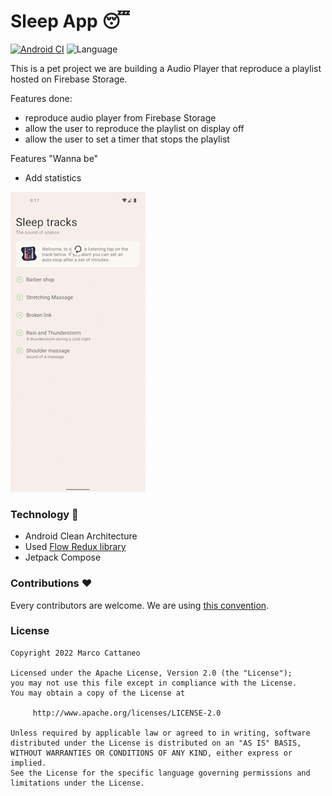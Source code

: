 
# Sleep App 😴
[![Android CI](https://github.com/mcatta/sleep/actions/workflows/ci.yml/badge.svg)](https://github.com/mcatta/sleep/actions/workflows/ci.yml) ![Language](https://img.shields.io/github/languages/top/mcatta/sleep?color=green&logo=kotlin)

This is a pet project we are building a Audio Player that reproduce a playlist hosted on Firebase Storage.

Features done:
- reproduce audio player from Firebase Storage
- allow the user to reproduce the playlist on display off
- allow the user to set a timer that stops the playlist

Features "Wanna be"
- Add statistics

![](https://github.com/mcatta/sleep/blob/main/extra/sample.gif)

### Technology 🔮
- Android Clean Architecture
- Used [Flow Redux library](https://github.com/freeletics/FlowRedux)
- Jetpack Compose

### Contributions ♥️

Every contributors are welcome. We are using [this convention](https://www.conventionalcommits.org/en/v1.0.0/).

### License
```
Copyright 2022 Marco Cattaneo  
 
Licensed under the Apache License, Version 2.0 (the "License");  
you may not use this file except in compliance with the License.  
You may obtain a copy of the License at  
 
     http://www.apache.org/licenses/LICENSE-2.0  
 
Unless required by applicable law or agreed to in writing, software  
distributed under the License is distributed on an "AS IS" BASIS,  
WITHOUT WARRANTIES OR CONDITIONS OF ANY KIND, either express or implied.  
See the License for the specific language governing permissions and  
limitations under the License.
```